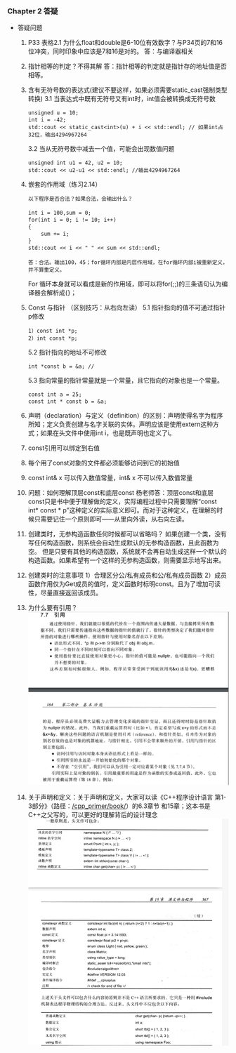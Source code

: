### Chapter 2  答疑
- 答疑问题


  1. P33 表格2.1 为什么float和double是6-10位有效数字？与P34页的7和16位冲突，同时印象中应该是7和16是对的。
    答：与编译器相关

  2. 指针相等的判定？不得其解
    答：指针相等的判定就是指针存的地址值是否相等。

  3. 含有无符号数的表达式(建议不要这样，如果必须需要static_cast强制类型转换)
     3.1 当表达式中既有无符号又有int时，int值会被转换成无符号数

        ```
        unsigned u = 10;
        int i = -42;
        std::cout << static_cast<int>(u) + i << std::endl; // 如果int占32位，输出4294967264
        ```

      3.2 当从无符号数中减去一个值，可能会出现数值问题
        ```
        unsigned int u1 = 42, u2 = 10;
        std::cout << u2-u1 << std::endl; //输出4294967264
        ```

  4.   嵌套的作用域（练习2.14）
        ```
        以下程序是否合法？如果合法，会输出什么？

        int i = 100,sum = 0;
        for(int i = 0; i != 10; i++)
        {
            sum += i;
        }
        std::cout << i << " " << sum << std::endl;

        答：合法。输出100，45；for循环内部是内层作用域，在for循环内部i被重新定义，并不算重定义。
        ```
        For 循环本身就可以看成是新的作用域，即可以将for(;;)的三条语句认为编译器会解析成{}；
  5. Const 与指针 （区别技巧：从右向左读）
   5.1 指针指向的值不可通过指针p修改
      ```
      1）const int *p;
      2）int const *p;
      ```

      5.2 指针指向的地址不可修改
      ```
      int *const b = &a; //
      ```

      5.3 指向常量的指针常量就是一个常量，且它指向的对象也是一个常量。
      ```
      const int a = 25;
      const int * const b = &a;
      ```
  6. 声明（declaration）与定义（definition）的区别：声明使得名字为程序所知；定义负责创建与名字关联的实体。声明应该是使用extern这种方式；如果在头文件中使用int i，也是既声明也定义了i。
  7. const引用可以绑定到右值
  8. 每个用了const对象的文件都必须能够访问到它的初始值

  9. const int& x 可以传入数值常量，int& x 不可以传入数值常量

  10. 问题：如何理解顶层const和底层const
          杨老师答：顶层const和底层const只是书中便于理解做的定义，实际编程过程中只需要理解“const int* const * p”这种定义的实际意义即可。而对于这种定义，在理解的时候只需要记住一个原则即可——从里向外读，从右向左读。
  11. 创建类时，无参构造函数任何时候都可以省略吗？
       如果创建一个类，没有写任何构造函数，则系统会自动生成默认的无参构造函数，且此函数为空。
    但是只要有其他的构造函数，系统就不会再自动生成这样一个默认的构造函数。如果希望有一个这样的无参构造函数，则需要显示地写出来。
  12. 创建类时的注意事项
   1）合理区分公/私有成员和公/私有成员函数
   2）成员函数作用仅为Get成员的值时，定义函数时标明const。且为了增加可读性，尽量直接返回该成员。
  13. 为什么要有引用？
    ![](img/chap2/reference.png)

  14. 关于声明和定义：关于声明和定义，大家可以读《C++程序设计语言  第1-3部分》（路径：[/cpp_primer/book/](https://xiaopeng.feishu.cn/drive/folder/fldcnEok30BPHEiFbUd09hcdCTh)）的6.3章节 和15章；这本书是C++之父写的，可以更好的理解背后的设计理念
   ![](img/chap2/define_vs_declare.png)

